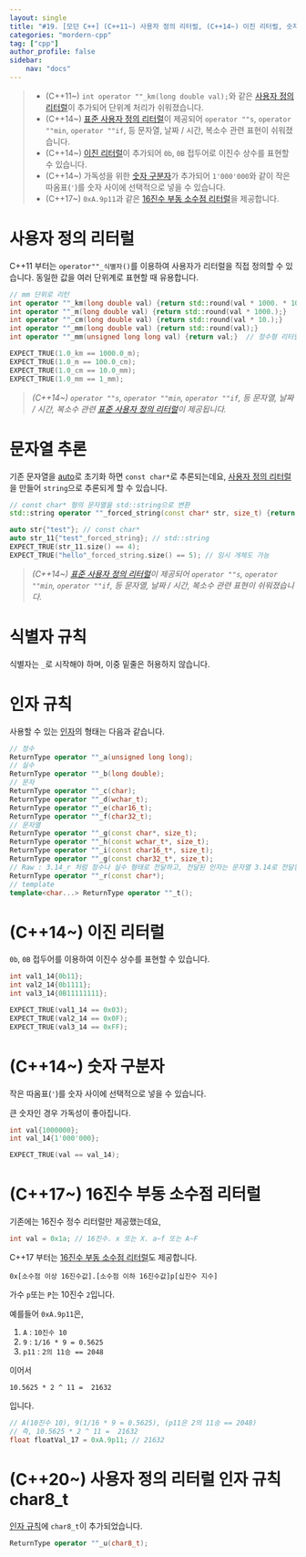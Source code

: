 ```yaml
---
layout: single
title: "#19. [모던 C++] (C++11~) 사용자 정의 리터럴, (C++14~) 이진 리터럴, 숫자 구분자, (C++17~) 16진수 부동 소수점 리터럴"
categories: "mordern-cpp"
tag: ["cpp"]
author_profile: false
sidebar: 
    nav: "docs"
---
```


> * (C++11~) `int operator ""_km(long double val);`와 같은 [사용자 정의 리터럴](https://tango1202.github.io/mordern-cpp/mordern-cpp-literals/#%EC%82%AC%EC%9A%A9%EC%9E%90-%EC%A0%95%EC%9D%98-%EB%A6%AC%ED%84%B0%EB%9F%B4)이 추가되어 단위계 처리가 쉬워졌습니다.
> * (C++14~) [표준 사용자 정의 리터럴](https://tango1202.github.io/mordern-cpp-stl/mordern-cpp-stl-standard-user-literal/)이 제공되어 `operator ""s`, `operator ""min`, `operator ""if`, 등 문자열, 날짜 / 시간, 복소수 관련 표현이 쉬워졌습니다.
> * (C++14~) [이진 리터럴](https://tango1202.github.io/mordern-cpp/mordern-cpp-literals/#%EC%9D%B4%EC%A7%84-%EB%A6%AC%ED%84%B0%EB%9F%B4)이 추가되어 `0b`, `0B` 접두어로 이진수 상수를 표현할 수 있습니다.
> * (C++14~) 가독성을 위한 [숫자 구분자](https://tango1202.github.io/mordern-cpp/mordern-cpp-literals/#c14-%EC%88%AB%EC%9E%90-%EA%B5%AC%EB%B6%84%EC%9E%90)가 추가되어 `1'000'000`와 같이 작은 따옴표(`'`)를 숫자 사이에 선택적으로 넣을 수 있습니다.
> * (C++17~) `0xA.9p11`과 같은 [16진수 부동 소수점 리터럴](https://tango1202.github.io/mordern-cpp/mordern-cpp-literals/#c17-16%EC%A7%84%EC%88%98-%EB%B6%80%EB%8F%99-%EC%86%8C%EC%88%98%EC%A0%90-%EB%A6%AC%ED%84%B0%EB%9F%B4)을 제공합니다.

# 사용자 정의 리터럴

C++11 부터는 `operator""_식별자()`를 이용하여 사용자가 리터럴을 직접 정의할 수 있습니다. 동일한 값을 여러 단위계로 표현할 때 유용합니다.

```cpp
// mm 단위로 리턴
int operator ""_km(long double val) {return std::round(val * 1000. * 1000.);}
int operator ""_m(long double val) {return std::round(val * 1000.);}
int operator ""_cm(long double val) {return std::round(val * 10.);}
int operator ""_mm(long double val) {return std::round(val);}   
int operator ""_mm(unsigned long long val) {return val;}  // 정수형 리터럴도 오버로딩

EXPECT_TRUE(1.0_km == 1000.0_m);
EXPECT_TRUE(1.0_m == 100.0_cm);
EXPECT_TRUE(1.0_cm == 10.0_mm);
EXPECT_TRUE(1.0_mm == 1_mm);
```
> *(C++14~) `operator ""s`, `operator ""min`, `operator ""if`, 등 문자열, 날짜 / 시간, 복소수 관련 [표준 사용자 정의 리터럴](https://tango1202.github.io/mordern-cpp-stl/mordern-cpp-stl-standard-user-literal/)이 제공됩니다.*

# 문자열 추론

기존 문자열을 [auto](https://tango1202.github.io/mordern-cpp/mordern-cpp-auto-decltype/#auto)로 초기화 하면 `const char*`로 추론되는데요, [사용자 정의 리터럴](https://tango1202.github.io/mordern-cpp/mordern-cpp-literals/#%EC%82%AC%EC%9A%A9%EC%9E%90-%EC%A0%95%EC%9D%98-%EB%A6%AC%ED%84%B0%EB%9F%B4)을 만들어 `string`으로 추론되게 할 수 있습니다.

```cpp
// const char* 형의 문자열을 std::string으로 변환
std::string operator ""_forced_string(const char* str, size_t) {return std::string(str);}

auto str{"test"}; // const char*
auto str_11{"test"_forced_string}; // std::string
EXPECT_TRUE(str_11.size() == 4);
EXPECT_TRUE("hello"_forced_string.size() == 5); // 임시 개체도 가능
```
> *(C++14~) [표준 사용자 정의 리터럴](https://tango1202.github.io/mordern-cpp-stl/mordern-cpp-stl-standard-user-literal/)이 제공되어 `operator ""s`, `operator ""min`, `operator ""if`, 등 문자열, 날짜 / 시간, 복소수 관련 표현이 쉬워졌습니다.*

# 식별자 규칙

식별자는 `_`로 시작해야 하며, 이중 밑줄은 허용하지 않습니다.

# 인자 규칙

사용할 수 있는 [인자](https://tango1202.github.io/classic-cpp-guide/classic-cpp-guide-function/#%EC%9D%B8%EC%9E%90%EB%A7%A4%EA%B0%9C%EB%B3%80%EC%88%98-parameter)의 형태는 다음과 같습니다.

```cpp
// 정수
ReturnType operator ""_a(unsigned long long); 
// 실수
ReturnType operator ""_b(long double);              
// 문자
ReturnType operator ""_c(char);                    
ReturnType operator ""_d(wchar_t);                  
ReturnType operator ""_e(char16_t);                 
ReturnType operator ""_f(char32_t);                 
// 문자열
ReturnType operator ""_g(const char*, size_t);      
ReturnType operator ""_h(const wchar_t*, size_t);   
ReturnType operator ""_i(const char16_t*, size_t); 
ReturnType operator ""_g(const char32_t*, size_t); 
// Raw : 3.14_r 처럼 정수나 실수 형태로 전달하고, 전달된 인자는 문자열 3.14로 전달됨
ReturnType operator ""_r(const char*);              
// template
template<char...> ReturnType operator ""_t();       
```

# (C++14~) 이진 리터럴

`0b`, `0B` 접두어를 이용하여 이진수 상수를 표현할 수 있습니다.

```cpp
int val1_14{0b11};
int val2_14{0b1111};
int val3_14{0B11111111};

EXPECT_TRUE(val1_14 == 0x03);
EXPECT_TRUE(val2_14 == 0x0F);
EXPECT_TRUE(val3_14 == 0xFF);
```

# (C++14~) 숫자 구분자

작은 따옴표(`'`)를 숫자 사이에 선택적으로 넣을 수 있습니다.

큰 숫자인 경우 가독성이 좋아집니다.

```cpp
int val{1000000};
int val_14{1'000'000};

EXPECT_TRUE(val == val_14);
```

# (C++17~) 16진수 부동 소수점 리터럴

기존에는 16진수 정수 리터럴만 제공했는데요, 

```cpp
int val = 0x1a; // 16진수. x 또는 X. a~f 또는 A~F
```

C++17 부터는 [16진수 부동 소수점 리터럴](https://tango1202.github.io/mordern-cpp/mordern-cpp-literals/#c17-16%EC%A7%84%EC%88%98-%EB%B6%80%EB%8F%99-%EC%86%8C%EC%88%98%EC%A0%90-%EB%A6%AC%ED%84%B0%EB%9F%B4)도 제공합니다.

`0x[소수점 이상 16진수값].[소수점 이하 16진수값]p[십진수 지수]`

가수 `p`또는 `P`는 10진수 `2`입니다.

예를들어 `0xA.9p11`은,

1. `A` : `10진수 10`
2. `9` : `1/16 * 9 = 0.5625` 
3. `p11` : `2의 11승 == 2048`

이어서 

`10.5625 * 2 ^ 11 =  21632`

입니다.

```cpp
// A(10진수 10), 9(1/16 * 9 = 0.5625), (p11은 2의 11승 == 2048)
// 즉, 10.5625 * 2 ^ 11 =  21632
float floatVal_17 = 0xA.9p11; // 21632 
```

# (C++20~) 사용자 정의 리터럴 인자 규칙 char8_t

[인자 규칙](https://tango1202.github.io/mordern-cpp/mordern-cpp-literals/#%EC%9D%B8%EC%9E%90-%EA%B7%9C%EC%B9%99)에 `char8_t`이 추가되었습니다.

```cpp
ReturnType operator ""_u(char8_t); 
```